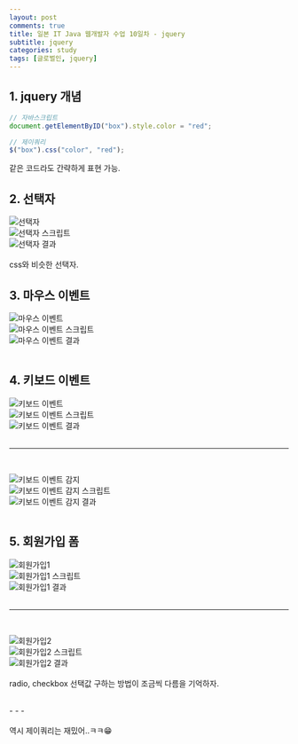 ```yaml
---
layout: post
comments: true
title: 일본 IT Java 웹개발자 수업 10일차 - jquery
subtitle: jquery
categories: study
tags: [글로벌인, jquery]
---
```


## 1\. jquery 개념

````javascript
// 자바스크립트
document.getElementByID("box").style.color = "red";

// 제이쿼리
$("box").css("color", "red");
````
  
같은 코드라도 간략하게 표현 가능.

## 2\. 선택자

![선택자](https://jsh0924.github.io/assets/images/posts/240320_1.png)<br>
![선택자 스크립트](https://jsh0924.github.io/assets/images/posts/240320_2.png)<br>
![선택자 결과](https://jsh0924.github.io/assets/images/posts/240320_3.png)<br>
<br>
css와 비슷한 선택자.  
  
## 3\. 마우스 이벤트

![마우스 이벤트](https://jsh0924.github.io/assets/images/posts/240320_4.png)<br>
![마우스 이벤트 스크립트](https://jsh0924.github.io/assets/images/posts/240320_5.png)<br>
![마우스 이벤트 결과](https://jsh0924.github.io/assets/images/posts/240320_6.gif)<br>
<br>

## 4\. 키보드 이벤트

![키보드 이벤트](https://jsh0924.github.io/assets/images/posts/240320_7.png)<br>
![키보드 이벤트 스크립트](https://jsh0924.github.io/assets/images/posts/240320_8.png)<br>
![키보드 이벤트 결과](https://jsh0924.github.io/assets/images/posts/240320_9.gif)<br>
<br>
- - -
<br>

![키보드 이벤트 감지](https://jsh0924.github.io/assets/images/posts/240320_10.png)<br>
![키보드 이벤트 감지 스크립트](https://jsh0924.github.io/assets/images/posts/240320_11.png)<br>
![키보드 이벤트 감지 결과](https://jsh0924.github.io/assets/images/posts/240320_12.gif)<br>
<br>

## 5\. 회원가입 폼

![회원가입1](https://jsh0924.github.io/assets/images/posts/240320_13.png)<br>
![회원가입1 스크립트](https://jsh0924.github.io/assets/images/posts/240320_14.png)<br>
![회원가입1 결과](https://jsh0924.github.io/assets/images/posts/240320_15.gif)<br>
<br>
- - -
<br>

![회원가입2](https://jsh0924.github.io/assets/images/posts/240320_16.png)<br>
![회원가입2 스크립트](https://jsh0924.github.io/assets/images/posts/240320_17.png)<br>
![회원가입2 결과](https://jsh0924.github.io/assets/images/posts/240320_18.gif)<br>
<br>
radio, checkbox 선택값 구하는 방법이 조금씩 다름을 기억하자.
  
<br>
- - -
<br>
<br>
역시 제이쿼리는 재밌어..ㅋㅋ😁  